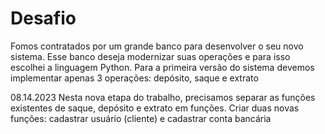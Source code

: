 # Desafio

Fomos contratados por um grande banco para desenvolver o seu novo sistema. Esse banco deseja modernizar suas operações e para isso escolhei a linguagem Python. Para a primeira versão do sistema devemos implementar apenas 3 operações: depósito, saque e extrato

08.14.2023
Nesta nova etapa do trabalho, precisamos separar as funções existentes de saque, depósito e extrato em funções. Criar duas novas funções: cadastrar usuário (cliente) e cadastrar conta bancária
